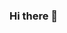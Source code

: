 ### Hi there 👋

<!--
**Kevsteph/Kevsteph** is a ✨ _special_ ✨ repository because its `README.md` (this file) appears on your GitHub profile.

Here are some ideas to get you started:

- 🔭 I’m currently working on ...online 🏪
- 🌱 I’m currently learning ...coding
- 👯 I’m looking to collaborate on ...funding
- 🤔 I’m looking for help with ... supplies
- 💬 Ask me about ... helping
- 📫 How to reach me: ... grow my business
- 😄 Pronouns: ... family store 🏪
- ⚡ Fun fact: ... laughter always bring 😁
-->
